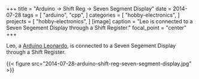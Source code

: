+++
title = "Arduino -> Shift Reg -> Seven Segment Display"
date = 2014-07-28
tags = [
  "arduino",
  "cpp",
]
categories = [
  "hobby-electronics",
]
projects = [
  "hobby-electronics",
]
[image]
  caption = "Leo is connected to a Seven Segement Display through a Shift Register."
  focal_point = "center"
+++

Leo, a [Arduino Leonardo](https://store.arduino.cc/usa/arduino-leonardo-with-headers),
is connected to a Seven Segement Display through a Shift Register.

{{< figure src="2014-07-28-arduino-shift-reg-seven-segment-display.jpg" >}}
